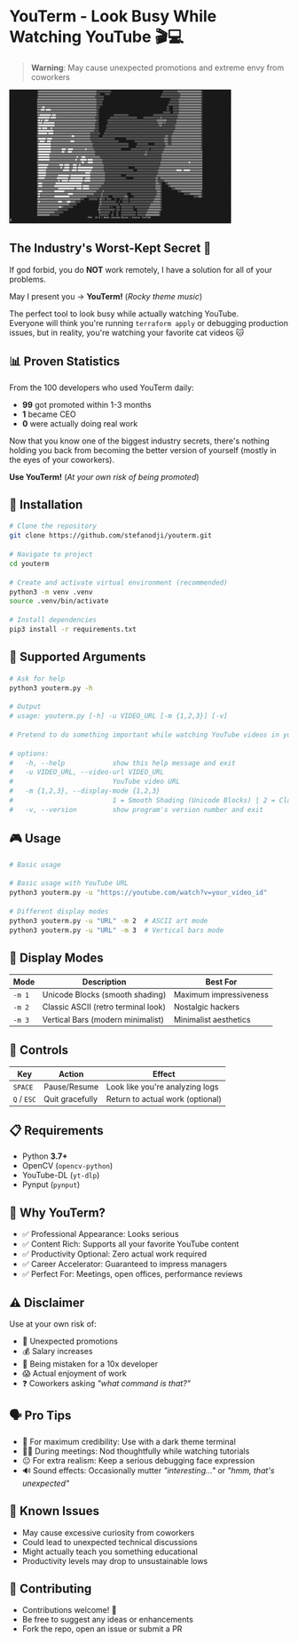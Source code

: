 # YouTerm - Look Busy While Watching YouTube 🎬💻

> **Warning**: May cause unexpected promotions and extreme envy from coworkers

![YouTerm in Action](assets/demo.gif)

## The Industry's Worst-Kept Secret 🤫

If god forbid, you do **NOT** work remotely, I have a solution for all of your problems.<br>

May I present you → **YouTerm!** (*Rocky theme music*)

The perfect tool to look busy while actually watching YouTube.<br>
Everyone will think you're running `terraform apply` or debugging production issues, but in reality, you're watching your favorite cat videos 🐱

## 📊 Proven Statistics

From the 100 developers who used YouTerm daily:
- **99** got promoted within 1-3 months  
- **1** became CEO
- **0** were actually doing real work

Now that you know one of the biggest industry secrets, there's nothing holding you back from becoming the better version of yourself (mostly in the eyes of your coworkers).

**Use YouTerm!** (*At your own risk of being promoted*)

## 🚀 Installation

```bash
# Clone the repository
git clone https://github.com/stefanodji/youterm.git

# Navigate to project
cd youterm

# Create and activate virtual environment (recommended)
python3 -m venv .venv
source .venv/bin/activate

# Install dependencies
pip3 install -r requirements.txt
```

## 📌 Supported Arguments

```bash
# Ask for help
python3 youterm.py -h

# Output
# usage: youterm.py [-h] -u VIDEO_URL [-m {1,2,3}] [-v]

# Pretend to do something important while watching YouTube videos in your Terminal.

# options:
#   -h, --help            show this help message and exit
#   -u VIDEO_URL, --video-url VIDEO_URL
#                         YouTube video URL
#   -m {1,2,3}, --display-mode {1,2,3}
#                         1 = Smooth Shading (Unicode Blocks) | 2 = Classic ASCII | 3 = Vertical Bars
#   -v, --version         show program's version number and exit
```

## 🎮 Usage
```bash
# Basic usage

# Basic usage with YouTube URL
python3 youterm.py -u "https://youtube.com/watch?v=your_video_id"

# Different display modes
python3 youterm.py -u "URL" -m 2  # ASCII art mode
python3 youterm.py -u "URL" -m 3  # Vertical bars mode
```

## 🎨 Display Modes

| Mode   | Description                          | Best For               |
|--------|--------------------------------------|------------------------|
| `-m 1` | Unicode Blocks (smooth shading)      | Maximum impressiveness |
| `-m 2` | Classic ASCII (retro terminal look)  | Nostalgic hackers      |
| `-m 3` | Vertical Bars (modern minimalist)    | Minimalist aesthetics  |



## 🎯 Controls

| Key       | Action         | Effect                                 |
|-----------|----------------|----------------------------------------|
| `SPACE`   | Pause/Resume   | Look like you're analyzing logs        |
| `Q` / `ESC` | Quit gracefully | Return to actual work (optional)    |


## 📋 Requirements  

- Python **3.7+**  
- OpenCV (`opencv-python`)  
- YouTube-DL (`yt-dlp`)  
- Pynput (`pynput`)  



## 🤔 Why YouTerm?
- ✅ Professional Appearance: Looks serious
- ✅ Content Rich: Supports all your favorite YouTube content
- ✅ Productivity Optional: Zero actual work required
- ✅ Career Accelerator: Guaranteed to impress managers
- ✅ Perfect For: Meetings, open offices, performance reviews



## ⚠️ Disclaimer  

Use at your own risk of:  

- 🚀 Unexpected promotions  
- 💰 Salary increases  
- 🧠 Being mistaken for a 10x developer  
- 😱 Actual enjoyment of work  
- ❓ Coworkers asking *"what command is that?"*  



## 🗣️ Pro Tips  

- 🎨 For maximum credibility: Use with a dark theme terminal  
- 👨‍💻 During meetings: Nod thoughtfully while watching tutorials  
- 😐 For extra realism: Keep a serious debugging face expression  
- 🔊 Sound effects: Occasionally mutter *"interesting..."* or *"hmm, that's unexpected"*  


## 🐛 Known Issues
- May cause excessive curiosity from coworkers
- Could lead to unexpected technical discussions
- Might actually teach you something educational
- Productivity levels may drop to unsustainable lows


## 🤝 Contributing
- Contributions welcome! 🎉
- Be free to suggest any ideas or enhancements
- Fork the repo, open an issue or submit a PR